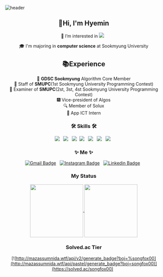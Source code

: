 ![header](https://capsule-render.vercel.app/api?type=waving&color=gradient&customColorList=4,6,12,18,19,20,24,26,27,30&height=155&section=header&text=songfox00&animation=fadeIn&fontSize=50&fontAlign=30&fontAlignY=30)

<div align="center">
  
## 👋Hi, I'm Hyemin 
🌱 I’m interested in 
<img src="https://img.shields.io/badge/Android-3DDC84?style=flat-square&logo=Android&logoColor=white"/> &nbsp;

🎓 I'm majoring in **computer science** at Sookmyung University

## 📚Experience

📌 **GDSC Sookmyung** Algorithm Core Member </br>
🎉 Staff of **SMUPC**(1st Sookmyung University Programming Contest) </br>
🎉 Examiner of **SMUPC**(2st, 3st, 4st Sookmyung University Programming Contest) </br>
🎆 Vice-president of Algos </br>
🔍 Member of Solux </br>
🎯 App ICT Intern</br>

<h3 align="center"><b>🛠 Skills 🛠</b></h3>
<p align="center">
<img src="https://img.shields.io/badge/C-A8B9CC?style=flat-square&logo=C&logoColor=white"/></a > &nbsp; 
<img src="https://img.shields.io/badge/Android-3DDC84?style=flat-square&logo=Android&logoColor=white"/></a> &nbsp;
<img src="https://img.shields.io/badge/Kotlin-0095D5?style=flat-square&logo=Kotlin&logoColor=white"/></a>&nbsp; 
<img src="https://img.shields.io/badge/Flutter-02569B?style=flat-square&logo=Flutter&logoColor=white"/></a > &nbsp; 
<img src="https://img.shields.io/badge/ReactNative-61DAFB?style=flat-square&logo=React&logoColor=white"/></a > &nbsp;
<img src="https://img.shields.io/badge/C++-00599C?style=flat-square&logo=C%2B%2B&logoColor=white"/></a> &nbsp;
<!--<img src="https://img.shields.io/badge/Node.js-339933?style=flat-square&logo=Node.js&logoColor=white"/></a> &nbsp; -->
<img src="https://img.shields.io/badge/Java-007396?style=flat-square&logo=Java&logoColor=white"/></a > &nbsp; 
<!-- <img src="https://img.shields.io/badge/MySql-4479A1?style=flat-square&logo=MySql&logoColor=white"/></a > &nbsp; -->

</p>

<h3 align="center"><b>✨ Me ✨</b></h3> 

[![Gmail Badge](https://img.shields.io/badge/Gmail-d14836?style=flat-square&logo=Gmail&logoColor=white&link=mailto:songfox00@gmail.com)](mailto:songfox00@gmail.com) &nbsp;
[![Instagram Badge](https://img.shields.io/badge/Instagram-E4405F?style=flat-square&logo=Instagram&logoColor=white&link=https://www.instagram.com/hyemzzi_s)](https://www.instagram.com/hyemzzi_s) &nbsp;
[![Linkedin Badge](https://img.shields.io/badge/-LinkedIn-blue?style=flat-square&logo=Linkedin&logoColor=white&link=https://www.linkedin.com/in/hyemin-song-2b6160225/)](https://www.linkedin.com/in/seong-yun-byeon-8183a8113/) &nbsp;
<!--[![Tech Blog Badge](https://img.shields.io/badge/-Tistory-black?style=flat-square&logo=Blogger&logoColor=white&link=https://hyemzzi.tistory.com/)](https://hyemzzi.tistory.com/)-->

<!--[![Facebook Badge](https://img.shields.io/badge/facebook-1877f2?style=flat-square&logo=facebook&logoColor=white&link=https://www.facebook.com/songfox00)](https://www.facebook.com/songfox00) &nbsp; -->

 </div>
 
<h3 align="center"><b> My Status </b></h3>
<div align="center"> 
  
<a href="https://github.com/anuraghazra/Anurag's GitHub stats">
  <img align="center" src="https://github-readme-stats.vercel.app/api?username=songfox00&show_icons=true&theme=dracula" height="170"/>
</a>
<a href="https://github.com/anuraghazra/Top Langs">
  <img align="center" src="https://github-readme-stats.vercel.app/api/top-langs/?username=songfox00&layout=compact&theme=dracula" height="170" /> 
</a>

<h3 align="center"><b>Solved.ac Tier</b></h3>

[![http://mazassumnida.wtf/api/v2/generate_badge?boj=%songfox00](http://mazassumnida.wtf/api/pastel/generate_badge?boj=songfox00)](https://solved.ac/songfox00) &nbsp;
<!--<img src="http://mazandi.herokuapp.com/api?handle=songfox00&theme=cold"/>-->
</div>
